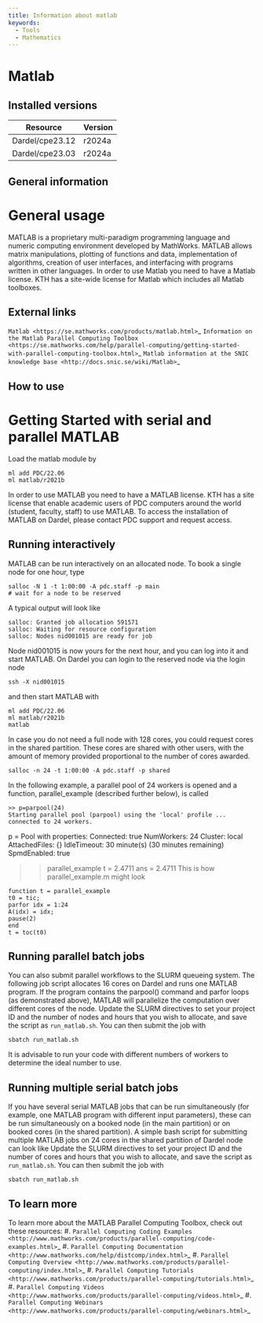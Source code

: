 ```yaml
---
title: Information about matlab
keywords:
  - Tools
  - Mathematics
---
```

# Matlab

## Installed versions

| Resource | Version |
|---|---|
| Dardel/cpe23.12 | r2024a |
| Dardel/cpe23.03 | r2024a |

## General information


# General usage
MATLAB is a proprietary multi-paradigm programming language and numeric computing environment developed by MathWorks. MATLAB allows matrix manipulations, plotting of functions and data, implementation of algorithms, creation of user interfaces, and interfacing with programs written in other languages.
In order to use Matlab you need to have a Matlab license. KTH has a site-wide license for Matlab which includes all Matlab toolboxes.

## External links
`Matlab <https://se.mathworks.com/products/matlab.html>`_
`Information on the Matlab Parallel Computing Toolbox <https://se.mathworks.com/help/parallel-computing/getting-started-with-parallel-computing-toolbox.html>`_
`Matlab information at the SNIC knowledge base <http://docs.snic.se/wiki/Matlab>`_

## How to use


# Getting Started with serial and parallel MATLAB
Load the matlab module by
```
ml add PDC/22.06
ml matlab/r2021b
```
In order to use MATLAB you need to have a MATLAB license. KTH has a site license that
enable academic users of PDC computers around the world (student, faculty, staff) to use MATLAB.
To access the installation of MATLAB on Dardel, please contact PDC support and request access.

## Running interactively
MATLAB can be run interactively on an allocated node. To book a
single node for one hour, type
```
salloc -N 1 -t 1:00:00 -A pdc.staff -p main
# wait for a node to be reserved
```
A typical output will look like
```
salloc: Granted job allocation 591571
salloc: Waiting for resource configuration
salloc: Nodes nid001015 are ready for job
```
Node nid001015 is now yours for the next hour, and you can log into it and
start MATLAB. On Dardel you can login to the reserved node via the login node
```
ssh -X nid001015
```
and then start MATLAB with
```
ml add PDC/22.06
ml matlab/r2021b
matlab
```
In case you do not need a full node with 128 cores, you could request
cores in the shared partition. These cores are shared with other users,
with the amount of memory provided proportional to the number of cores
awarded.
```
salloc -n 24 -t 1:00:00 -A pdc.staff -p shared
```
In the following example, a parallel pool of 24 workers is opened and
a function, parallel_example (described further below), is called
```
>> p=parpool(24)
Starting parallel pool (parpool) using the 'local' profile ... connected to 24 workers.
```
p =
Pool with properties:
Connected: true
NumWorkers: 24
Cluster: local
AttachedFiles: {}
IdleTimeout: 30 minute(s) (30 minutes remaining)
SpmdEnabled: true
>> parallel_example
t =
2.4711
ans =
2.4711
This is how parallel_example.m might look
```
function t = parallel_example
t0 = tic;
parfor idx = 1:24
A(idx) = idx;
pause(2)
end
t = toc(t0)
```

## Running parallel batch jobs
You can also submit parallel workflows to the SLURM queueing system.
The following job script allocates 16 cores on Dardel and runs one MATLAB
program. If the program contains the parpool() command and parfor loops
(as demonstrated above),
MATLAB will parallelize the computation over different cores of the node.
Update the SLURM directives to set your project ID and
the number of nodes and hours that you wish to allocate,
and save the script as ``run_matlab.sh``.
You can then submit the job with
```
sbatch run_matlab.sh
```
It is advisable to run your code with different numbers of workers to
determine the ideal number to use.

## Running multiple serial batch jobs
If you have several serial MATLAB jobs that can be run simultaneously (for
example, one MATLAB program with different input parameters), these can
be run simultaneously on a booked node (in the main partition) or on booked cores
(in the shared partition). A simple bash script for submitting multiple MATLAB jobs
on 24 cores in the shared partition of Dardel node can look like
Update the SLURM directives to set your project ID and
the number of cores and hours that you wish to allocate,
and save the script as ``run_matlab.sh``.
You can then submit the job with
```
sbatch run_matlab.sh
```

## To learn more
To learn more about the MATLAB Parallel Computing Toolbox, check out these resources:
#. `Parallel Computing Coding Examples <http://www.mathworks.com/products/parallel-computing/code-examples.html>`_
#. `Parallel Computing Documentation <http://www.mathworks.com/help/distcomp/index.html>`_
#. `Parallel Computing Overview <http://www.mathworks.com/products/parallel-computing/index.html>`_
#. `Parallel Computing Tutorials <http://www.mathworks.com/products/parallel-computing/tutorials.html>`_
#. `Parallel Computing Videos <http://www.mathworks.com/products/parallel-computing/videos.html>`_
#. `Parallel Computing Webinars <http://www.mathworks.com/products/parallel-computing/webinars.html>`_

